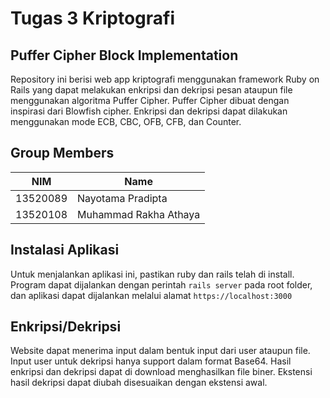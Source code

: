 # Tugas 3 Kriptografi
## Puffer Cipher Block Implementation
Repository ini berisi web app kriptografi menggunakan framework Ruby on Rails yang dapat melakukan enkripsi dan dekripsi pesan ataupun file menggunakan algoritma Puffer Cipher. Puffer Cipher dibuat dengan inspirasi dari Blowfish cipher. Enkripsi dan dekripsi dapat dilakukan menggunakan mode ECB, CBC, OFB, CFB, dan Counter. 


## Group Members
| NIM | Name |
| - | -|
| 13520089 | Nayotama Pradipta |
| 13520108 | Muhammad Rakha Athaya |

## Instalasi Aplikasi
Untuk menjalankan aplikasi ini, pastikan ruby dan rails telah di install. Program dapat dijalankan dengan perintah ```rails server``` pada root folder, dan aplikasi dapat dijalankan melalui alamat ```https://localhost:3000```

## Enkripsi/Dekripsi
Website dapat menerima input dalam bentuk input dari user ataupun file. Input user untuk dekripsi hanya support dalam format Base64. Hasil enkripsi dan dekripsi dapat di download menghasilkan file biner. Ekstensi hasil dekripsi dapat diubah disesuaikan dengan ekstensi awal.